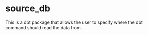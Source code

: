 # source_db
This is a dbt package that allows the user to specify where the dbt command should read the data from.
